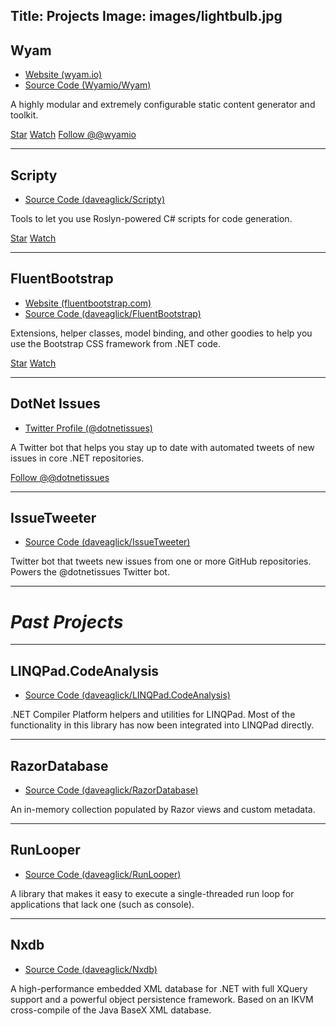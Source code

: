 Title: Projects
Image: images/lightbulb.jpg
---

## Wyam
* [Website (wyam.io)](http://wyam.io)
* [Source Code (Wyamio/Wyam)](https://github.com/Wyamio/Wyam)

A highly modular and extremely configurable static content generator and toolkit.

<p>
    <a class="github-button" href="https://github.com/Wyamio/Wyam" data-icon="octicon-star" data-style="mega" data-count-href="/Wyamio/Wyam/stargazers" data-count-api="/repos/Wyamio/Wyam#stargazers_count" data-count-aria-label="# stargazers on GitHub" aria-label="Star Wyamio/Wyam on GitHub">Star</a> <a class="github-button" href="https://github.com/Wyamio/Wyam" data-icon="octicon-eye" data-style="mega" data-count-href="/Wyamio/Wyam/watchers" data-count-api="/repos/Wyamio/Wyam#subscribers_count" data-count-aria-label="# watchers on GitHub" aria-label="Watch Wyamio/Wyam on GitHub">Watch</a> <a href="https://twitter.com/wyamio" class="twitter-follow-button" data-show-count="false" data-size="large">Follow @@wyamio</a>
</p>

---

## Scripty
* [Source Code (daveaglick/Scripty)](https://github.com/daveaglick/Scripty)

Tools to let you use Roslyn-powered C# scripts for code generation.

<p>
    <a class="github-button" href="https://github.com/daveaglick/Scripty" data-icon="octicon-star" data-style="mega" data-count-href="/daveaglick/Scripty/stargazers" data-count-api="/repos/daveaglick/Scripty#stargazers_count" data-count-aria-label="# stargazers on GitHub" aria-label="Star daveaglick/Scripty on GitHub">Star</a> <a class="github-button" href="https://github.com/daveaglick/Scripty" data-icon="octicon-eye" data-style="mega" data-count-href="/daveaglick/Scripty/watchers" data-count-api="/repos/daveaglick/Scripty#subscribers_count" data-count-aria-label="# watchers on GitHub" aria-label="Watch daveaglick/Scripty on GitHub">Watch</a>
</p>

---

## FluentBootstrap
* [Website (fluentbootstrap.com)](http://fluentbootstrap.com/)
* [Source Code (daveaglick/FluentBootstrap)](https://github.com/daveaglick/FluentBootstrap)

Extensions, helper classes, model binding, and other goodies to help you use the Bootstrap CSS framework from .NET code.

<p>
    <a class="github-button" href="https://github.com/daveaglick/FluentBootstrap" data-icon="octicon-star" data-style="mega" data-count-href="/daveaglick/FluentBootstrap/stargazers" data-count-api="/repos/daveaglick/FluentBootstrap#stargazers_count" data-count-aria-label="# stargazers on GitHub" aria-label="Star daveaglick/FluentBootstrap on GitHub">Star</a> <a class="github-button" href="https://github.com/daveaglick/FluentBootstrap" data-icon="octicon-eye" data-style="mega" data-count-href="/daveaglick/FluentBootstrap/watchers" data-count-api="/repos/daveaglick/FluentBootstrap#subscribers_count" data-count-aria-label="# watchers on GitHub" aria-label="Watch daveaglick/FluentBootstrap on GitHub">Watch</a>
</p>

---

## DotNet Issues
* [Twitter Profile (@dotnetissues)](https://twitter.com/@dotnetissues)

A Twitter bot that helps you stay up to date with automated tweets of new issues in core .NET repositories. 

<p>
    <a href="https://twitter.com/dotnetissues" class="twitter-follow-button" data-show-count="false" data-size="large">Follow @@dotnetissues</a>    
</p>

---

## IssueTweeter
* [Source Code (daveaglick/IssueTweeter)](https://github.com/daveaglick/IssueTweeter)

Twitter bot that tweets new issues from one or more GitHub repositories. Powers the @dotnetissues Twitter bot.

---
# *Past Projects*
---

## LINQPad.CodeAnalysis
* [Source Code (daveaglick/LINQPad.CodeAnalysis)](https://github.com/daveaglick/LINQPad.CodeAnalysis)

.NET Compiler Platform helpers and utilities for LINQPad. Most of the functionality in this library has now been integrated into LINQPad directly.

---

## RazorDatabase
* [Source Code (daveaglick/RazorDatabase)](https://github.com/daveaglick/RazorDatabase)

An in-memory collection populated by Razor views and custom metadata.

---

## RunLooper
* [Source Code (daveaglick/RunLooper)](https://github.com/daveaglick/RunLooper)

A library that makes it easy to execute a single-threaded run loop for applications that lack one (such as console).

---

## Nxdb
* [Source Code (daveaglick/Nxdb)](https://github.com/daveaglick/Nxdb)

A high-performance embedded XML database for .NET with full XQuery support and a powerful object persistence framework. Based on an IKVM cross-compile of the Java BaseX XML database.

<script async defer id="github-bjs" src="https://buttons.github.io/buttons.js"></script>
<script>!function(d,s,id){var js,fjs=d.getElementsByTagName(s)[0],p=/^http:/.test(d.location)?'http':'https';if(!d.getElementById(id)){js=d.createElement(s);js.id=id;js.src=p+'://platform.twitter.com/widgets.js';fjs.parentNode.insertBefore(js,fjs);}}(document, 'script', 'twitter-wjs');</script>